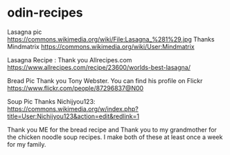 # odin-recipes
Lasagna pic https://commons.wikimedia.org/wiki/File:Lasagna_%281%29.jpg 
Thanks Mindmatrix https://commons.wikimedia.org/wiki/User:Mindmatrix

Lasagna Recipe : Thank you Allrecipes.com https://www.allrecipes.com/recipe/23600/worlds-best-lasagna/

Bread Pic Thank you Tony Webster. You can find his profile on 
Flickr https://www.flickr.com/people/87296837@N00

Soup Pic Thanks Nichijyou123: https://commons.wikimedia.org/w/index.php?title=User:Nichijyou123&action=edit&redlink=1

Thank you ME for the bread recipe and Thank you to my grandmother for the chicken noodle soup recipes. I make both of these  at least once a week for my family.
